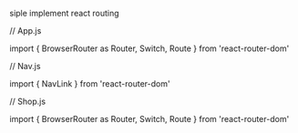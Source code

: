 siple implement react routing


// App.js

import { BrowserRouter as Router, Switch, Route } from 'react-router-dom'



// Nav.js

import { NavLink } from 'react-router-dom'



// Shop.js

import { BrowserRouter as Router, Switch, Route } from 'react-router-dom'
